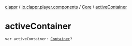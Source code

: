 [clappr](../../index.md) / [io.clappr.player.components](../index.md) / [Core](index.md) / [activeContainer](./active-container.md)

# activeContainer

`var activeContainer: `[`Container`](../-container/index.md)`?`